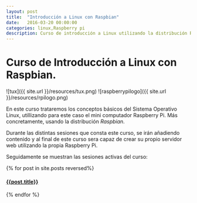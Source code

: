```yaml
---
layout: post
title:  "Introducción a Linux con Raspbian"
date:   2016-03-20 00:00:00
categories: linux,Raspberry pi
description: Curso de introducción a Linux utilizando la distribución Raspbian de la famosa Raspberry Pi.
---
```

# Curso de Introducción a Linux con Raspbian.

![tux]({{ site.url }}/resources/tux.png)
![raspberrypilogo]({{ site.url }}/resources/rpilogo.png)

En este curso trataremos los conceptos básicos del Sistema Operativo Linux, utillizando para este caso el mini computador Raspberry Pi. Más concretamente, usando la distribución _Raspbian_.

Durante las distintas sesiones que consta este curso, se irán añadiendo contenido y al final de este curso sera capaz de crear su propio servidor web utilizando la propia Raspberry Pi.

Seguidamente se muestran las sesiones activas del curso:

{% for post in site.posts reversed%}
    	
#### [{{post.title}}]({{post.url}})
 {% endfor %} 